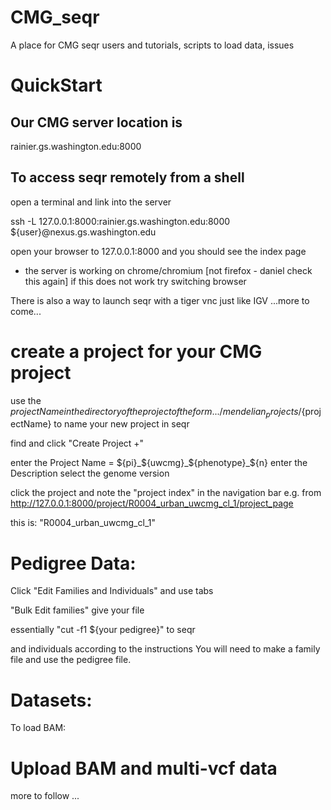 # CMG_seqr
A place for CMG seqr users and tutorials, scripts to load data, issues

# QuickStart
## Our CMG server location is 
rainier.gs.washington.edu:8000

## To access seqr remotely from a shell 

open a terminal and link into the server

ssh -L 127.0.0.1:8000:rainier.gs.washington.edu:8000 ${user}@nexus.gs.washington.edu

open your browser to 127.0.0.1:8000 and you should see the index page 
* the server is working on chrome/chromium [not firefox - daniel check this again] if this does not work try switching browser

There is also a way to launch seqr with a tiger vnc just like IGV ...more to come...

# create a project for your CMG project
use the ${projectName} in the directory of the project of the form .../mendelian_projects/${projectName}
to name your new project in seqr

find and click "Create Project +"

enter the Project Name = ${pi}_${uwcmg}_${phenotype}_${n}
enter the Description
select the genome version

click the project and note the "project index" in the navigation bar e.g.
from 
http://127.0.0.1:8000/project/R0004_urban_uwcmg_cl_1/project_page

this is:
"R0004_urban_uwcmg_cl_1"

# Pedigree Data:
Click "Edit Families and Individuals" and use tabs

"Bulk Edit families"
give your file 

essentially "cut -f1 ${your pedigree}" to seqr

and individuals according to the instructions 
You will need to make a family file and use the pedigree file.

# Datasets:
To load BAM:

# Upload BAM and multi-vcf data 

more to follow ...
